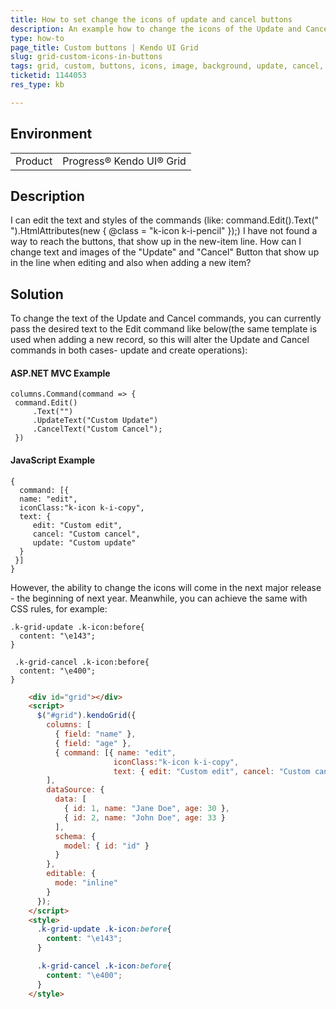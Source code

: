 ```yaml
---
title: How to set change the icons of update and cancel buttons
description: An example how to change the icons of the Update and Cancel buttons in the Kendo UI Grid
type: how-to
page_title: Custom buttons | Kendo UI Grid
slug: grid-custom-icons-in-buttons
tags: grid, custom, buttons, icons, image, background, update, cancel, edit
ticketid: 1144053
res_type: kb

---
```


## Environment
<table>
 <tr>
  <td>Product</td>
  <td>Progress® Kendo UI® Grid</td>
 </tr>
</table>


## Description

I can edit the text and styles of the commands (like: command.Edit().Text(" ").HtmlAttributes(new { @class = "k-icon k-i-pencil" });)
I have not found a way to reach the buttons, that show up in the new-item line. How can I change text and images of the "Update" and "Cancel" Button that show up in the line when editing and also when adding a new item?

## Solution

To change the text of the Update and Cancel commands, you can currently pass the desired text to the Edit command like below(the same template is used when adding a new record, so this will alter the Update and Cancel commands in both cases- update and create operations):

#### ASP.NET MVC Example

```
columns.Command(command => {
 command.Edit()
     .Text("")
     .UpdateText("Custom Update")
     .CancelText("Custom Cancel");
 })
```

#### JavaScript Example

```
{ 
  command: [{ 
  name: "edit",
  iconClass:"k-icon k-i-copy",
  text: { 
     edit: "Custom edit",
     cancel: "Custom cancel",
     update: "Custom update" 
  }
 }]
}

```

However, the ability to change the icons will come in the next major release - the beginning of next year. Meanwhile, you can achieve the same with CSS rules, for example:

```
.k-grid-update .k-icon:before{
  content: "\e143";
}
   
 .k-grid-cancel .k-icon:before{
  content: "\e400";
}
```

```html
    <div id="grid"></div>
    <script>
      $("#grid").kendoGrid({
        columns: [
          { field: "name" },
          { field: "age" },
          { command: [{ name: "edit",
                       iconClass:"k-icon k-i-copy",
                       text: { edit: "Custom edit", cancel: "Custom cancel", update: "Custom update" } }] }
        ],
        dataSource: {
          data: [
            { id: 1, name: "Jane Doe", age: 30 },
            { id: 2, name: "John Doe", age: 33 }
          ],
          schema: {
            model: { id: "id" }
          }
        },
        editable: {
          mode: "inline"
        }
      });
    </script>
    <style>
      .k-grid-update .k-icon:before{
        content: "\e143";
      }

      .k-grid-cancel .k-icon:before{
        content: "\e400";
      }
    </style> 
```